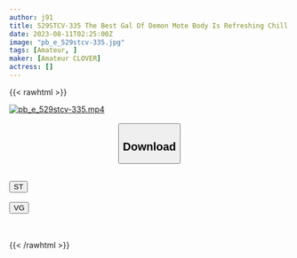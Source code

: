 ```yaml
---
author: j91
title: 529STCV-335 The Best Gal Of Demon Mote Body Is Refreshing Chill For A Man With Regrets & Patience Juice! Sucking And Sandwiching A Raw Saddle Piston With Plenty Of Room! …It Should Have Been, “It’S Frustrating To Be Made To Go All The Time…”. ? Of Course, It Can’t Be Finished If It’s Just Yarra! Force Majeure Vaginal Cum Shot In The Stakeout Woman On Top Posture, Looking Down On The Situation Reversal That Hits The Deca Butt! [Let’s Go Crazy? 】Lima
date: 2023-08-11T02:25:00Z
image: "pb_e_529stcv-335.jpg"
tags: [Amateur, ]
maker: [Amateur CLOVER]
actress: []
---
```



{{< rawhtml >}}

<div class="video" data-videoid="oeyWve8A0dHKjG">
    <a href="javascript:;">
        <img src="https://my.j91.asia/posts/pb_e_529stcv-335/pb_e_529stcv-335.jpg" width="WIDTH" height="HEIGHT" alt="pb_e_529stcv-335.mp4" loading="lazy">
    </a>
</div>

<script type="text/javascript" src="https://j91.asia/asset/on-demand-st.js"></script>

<br>
  <link rel="stylesheet" href="https://j91.asia/asset/bs5.css">
  
  <center>
  <button class="btn btn-primary" type="button" data-bs-toggle="collapse" data-bs-target=".multi-collapse" aria-expanded="false" aria-controls="multiCollapseExample1 multiCollapseExample2"><h2>Download</h2></button></center>
</p>
<div class="row">
  <div class="col">
    <div class="collapse multi-collapse" id="multiCollapseExample1">
      <div class="card card-body">
	      	      <br>
<div class="buttons">  
<a href="https://streamtape.to/v/oeyWve8A0dHKjG"><button class="btn-hover color-3"><i class="fa fa-download"></i> ST</button></a></div>
    </div>
  </div>
</div>
  <div class="col">
    <div class="collapse multi-collapse" id="multiCollapseExample2">
      <div class="card card-body">
	      <br>
<div class="buttons">
    <a href="https://vgembed.com/v/edVqE49X1MOYWmQ"><button class="btn-hover color-9"><i class="fa fa-download"></i> VG</button></a></div>
<br><br>
      </div>
    </div>
  </div>
</div>

{{< /rawhtml >}}